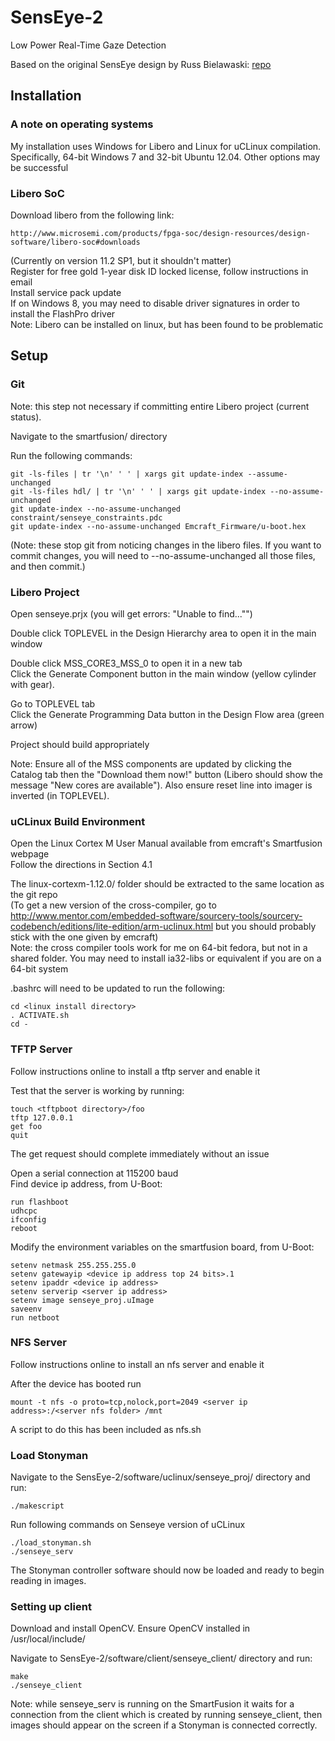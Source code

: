 # SensEye-2
Low Power Real-Time Gaze Detection

Based on the original SensEye design by Russ Bielawaski:  [repo](https://github.com/downbeat/senseye) 


## Installation
### A note on operating systems
My installation uses Windows for Libero and Linux for uCLinux compilation. 
Specifically, 64-bit Windows 7 and 32-bit Ubuntu 12.04. Other options may be
successful


### Libero SoC
Download libero from the following link:

    http://www.microsemi.com/products/fpga-soc/design-resources/design-software/libero-soc#downloads

(Currently on version 11.2 SP1, but it shouldn't matter)  
Register for free gold 1-year disk ID locked license, follow instructions in email  
Install service pack update  
If on Windows 8, you may need to disable driver signatures in order to install the FlashPro driver  
Note: Libero can be installed on linux, but has been found to be problematic


## Setup
### Git
Note: this step not necessary if committing entire Libero project (current status).

Navigate to the smartfusion/ directory

Run the following commands:

    git -ls-files | tr '\n' ' ' | xargs git update-index --assume-unchanged
    git -ls-files hdl/ | tr '\n' ' ' | xargs git update-index --no-assume-unchanged
    git update-index --no-assume-unchanged constraint/senseye_constraints.pdc
    git update-index --no-assume-unchanged Emcraft_Firmware/u-boot.hex

(Note: these stop git from noticing changes in the libero files. If you want
to commit changes, you will need to --no-assume-unchanged all those files, and
then commit.)


### Libero Project
Open senseye.prjx (you will get errors: "Unable to find..."")

Double click TOPLEVEL in the Design Hierarchy area to open it in the main window

Double click MSS\_CORE3\_MSS\_0 to open it in a new tab  
Click the Generate Component button in the main window (yellow cylinder with gear). 

Go to TOPLEVEL tab  
Click the Generate Programming Data button in the Design Flow area (green arrow)

Project should build appropriately

Note: Ensure all of the MSS components are updated by clicking the Catalog tab then the "Download them now!" button (Libero should show the message "New cores are available"). Also ensure reset line into imager is inverted (in TOPLEVEL).


### uCLinux Build Environment
Open the Linux Cortex M User Manual available from emcraft's Smartfusion webpage  
Follow the directions in Section 4.1

The linux-cortexm-1.12.0/ folder should be extracted to the same location as the git repo  
(To get a new version of the cross-compiler, go to 
http://www.mentor.com/embedded-software/sourcery-tools/sourcery-codebench/editions/lite-edition/arm-uclinux.html
but you should probably stick with the one given by emcraft)  
Note: the cross compiler tools work for me on 64-bit fedora, but not in a shared folder. You may need to install ia32-libs or equivalent if you are on a 64-bit system

.bashrc will need to be updated to run the following:

    cd <linux install directory>
    . ACTIVATE.sh
    cd -


### TFTP Server
Follow instructions online to install a tftp server and enable it

Test that the server is working by running:

    touch <tftpboot directory>/foo
    tftp 127.0.0.1
    get foo
    quit

The get request should complete immediately without an issue

Open a serial connection at 115200 baud  
Find device ip address, from U-Boot:

    run flashboot
    udhcpc
    ifconfig
    reboot

Modify the environment variables on the smartfusion board, from U-Boot:

    setenv netmask 255.255.255.0
    setenv gatewayip <device ip address top 24 bits>.1
    setenv ipaddr <device ip address>
    setenv serverip <server ip address>
    setenv image senseye_proj.uImage
    saveenv
    run netboot


### NFS Server
Follow instructions online to install an nfs server and enable it

After the device has booted run
    
    mount -t nfs -o proto=tcp,nolock,port=2049 <server ip address>:/<server nfs folder> /mnt

A script to do this has been included as nfs.sh


### Load Stonyman
Navigate to the SensEye-2/software/uclinux/senseye_proj/ directory and run:
    
    ./makescript

Run following commands on Senseye version of uCLinux

    ./load_stonyman.sh
    ./senseye_serv

The Stonyman controller software should now be loaded and ready to begin reading in images.


### Setting up client
Download and install OpenCV. Ensure OpenCV installed in /usr/local/include/

Navigate to SensEye-2/software/client/senseye_client/ directory and run:
  
    make
    ./senseye_client

Note: while senseye_serv is running on the SmartFusion it waits for a connection from the client which is created by running senseye_client, then images should appear on the screen if a Stonyman is connected correctly.

